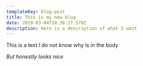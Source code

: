 ```yaml
---
templateKey: blog-post
title: This is my new blog
date: 2019-03-04T18:36:27.578Z
description: Here is a description of what I want
---
```

This is a text I do not know why is in the body



_But honestly looks nice_
